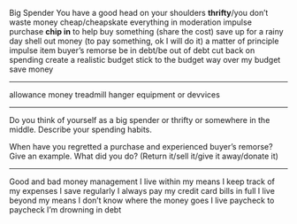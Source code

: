 Big Spender
You have a good head on your shoulders
**thrifty**/you don’t waste money
cheap/cheapskate
everything in moderation
impulse purchase
**chip in** to help buy something (share the cost)
save up for a rainy day
shell out money (to pay something, ok I will do it)
a matter of principle
impulse item
buyer’s remorse
be in debt/be out of debt
cut back on spending
create  a realistic budget
stick to the budget
way over my budget
save money

----

allowance money
treadmill
hanger
equipment or devvices

----------
Do you think of yourself as a big spender or thrifty or somewhere in the middle. Describe your spending habits.


When have you regretted a purchase and experienced buyer’s remorse? Give an example. What did you do? (Return it/sell it/give it away/donate it)

----
Good and bad money management
I live within my means
I keep track of my expenses
I save regularly
I always pay my credit card bills in full
I live beyond my means
I don’t know where the money goes
I live paycheck to paycheck
I’m drowning in debt